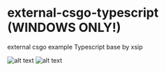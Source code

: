 # external-csgo-typescript (WINDOWS ONLY!)
external csgo example Typescript base by xsip

![alt text](https://github.com/xsip/external-csgo-typescript/blob/master/image2.png)
![alt text](https://github.com/xsip/external-csgo-typescript/blob/master/image.png)
